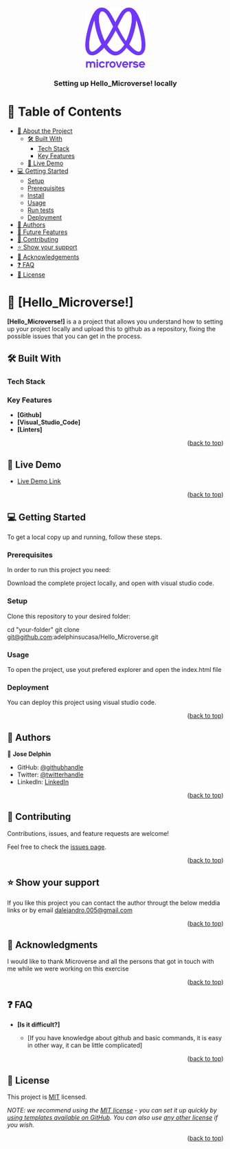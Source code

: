 <a name="Hello_Microverse!"></a>

<div align="center">

  <img src="murple_logo.png" alt="logo" width="140"  height="auto" />
  <br/>

  <h3><b>Setting up Hello_Microverse! locally</b></h3>

</div>

# 📗 Table of Contents

- [📖 About the Project](#about-project)
  - [🛠 Built With](#built-with)
    - [Tech Stack](#tech-stack)
    - [Key Features](#key-features)
  - [🚀 Live Demo](#live-demo)
- [💻 Getting Started](#getting-started)
  - [Setup](#setup)
  - [Prerequisites](#prerequisites)
  - [Install](#install)
  - [Usage](#usage)
  - [Run tests](#run-tests)
  - [Deployment](#triangular_flag_on_post-deployment)
- [👥 Authors](#authors)
- [🔭 Future Features](#future-features)
- [🤝 Contributing](#contributing)
- [⭐️ Show your support](#support)
- [🙏 Acknowledgements](#acknowledgements)
- [❓ FAQ](#faq)
- [📝 License](#license)


# 📖 [Hello_Microverse!] <a name="about-project"></a>

**[Hello_Microverse!]** is a a project that allows you understand how to setting up your project locally and upload this to github as a repository, fixing the possible issues that you can get in the process.

## 🛠 Built With <a name="Visual Studio Code"></a>

### Tech Stack <a name="Viual Studio Code"></a>

### Key Features <a name="key-features"></a>

- **[Github]**
- **[Visual_Studio_Code]**
- **[Linters]**

<p align="right">(<a href="#readme-top">back to top</a>)</p>


## 🚀 Live Demo <a name="live-demo"></a>


- [Live Demo Link](https://github.com/adelphinsucasa/Hello_Microverse.git)

<p align="right">(<a href="#readme-top">back to top</a>)</p>


## 💻 Getting Started <a name="getting-started"></a>


To get a local copy up and running, follow these steps.

### Prerequisites

In order to run this project you need:

Download the complete project locally, and open with visual studio code.

### Setup

Clone this repository to your desired folder:

  cd "your-folder"
  git clone git@github.com:adelphinsucasa/Hello_Microverse.git


### Usage

To open the project, use yout prefered explorer and open the index.html file 


### Deployment

You can deploy this project using visual studio code.

<p align="right">(<a href="#readme-top">back to top</a>)</p>



## 👥 Authors <a name="authors"></a>


👤 **Jose Delphin**

- GitHub: [@githubhandle](https://github.com/adelphinsucasa/Hello_Microverse.git)
- Twitter: [@twitterhandle](@josedelphin)
- LinkedIn: [LinkedIn](@adelphin)


<p align="right">(<a href="#readme-top">back to top</a>)</p>



## 🤝 Contributing <a name="contributing"></a>

Contributions, issues, and feature requests are welcome!

Feel free to check the [issues page](../../issues/).

<p align="right">(<a href="#readme-top">back to top</a>)</p>


## ⭐️ Show your support <a name="support"></a>

If you like this project you can contact the author througt the below meddia links or by email dalejandro.005@gmail.com

<p align="right">(<a href="#readme-top">back to top</a>)</p>



## 🙏 Acknowledgments <a name="acknowledgements"></a>

I would like to thank Microverse and all the persons that got in touch with me while we were working on this exercise

<p align="right">(<a href="#readme-top">back to top</a>)</p>


## ❓ FAQ <a name="faq"></a>

- **[Is it difficult?]**

  - [If you have knowledge about github and basic commands, it is easy in other way, it can be little complicated]

<p align="right">(<a href="#readme-top">back to top</a>)</p>


## 📝 License <a name="license"></a>

This project is [MIT](./LICENSE) licensed.

_NOTE: we recommend using the [MIT license](https://choosealicense.com/licenses/mit/) - you can set it up quickly by [using templates available on GitHub](https://docs.github.com/en/communities/setting-up-your-project-for-healthy-contributions/adding-a-license-to-a-repository). You can also use [any other license](https://choosealicense.com/licenses/) if you wish._

<p align="right">(<a href="#readme-top">back to top</a>)</p>
